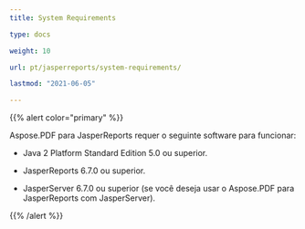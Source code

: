 ```yaml
---
title: System Requirements

type: docs

weight: 10

url: pt/jasperreports/system-requirements/

lastmod: "2021-06-05"

---
```


{{% alert color="primary" %}}

Aspose.PDF para JasperReports requer o seguinte software para funcionar:

- Java 2 Platform Standard Edition 5.0 ou superior.

- JasperReports 6.7.0 ou superior.

- JasperServer 6.7.0 ou superior (se você deseja usar o Aspose.PDF para JasperReports com JasperServer).

{{% /alert %}}